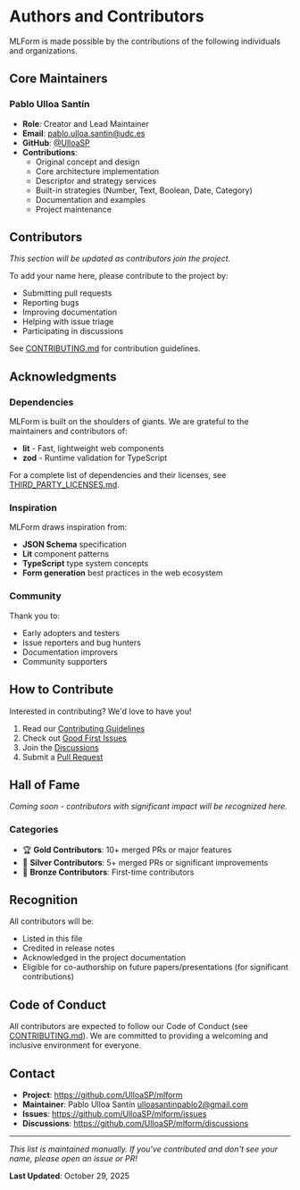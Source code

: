 # Authors and Contributors

MLForm is made possible by the contributions of the following individuals and organizations.

## Core Maintainers

### Pablo Ulloa Santín

- **Role**: Creator and Lead Maintainer
- **Email**: <pablo.ulloa.santin@udc.es>
- **GitHub**: [@UlloaSP](https://github.com/UlloaSP)
- **Contributions**:
  - Original concept and design
  - Core architecture implementation
  - Descriptor and strategy services
  - Built-in strategies (Number, Text, Boolean, Date, Category)
  - Documentation and examples
  - Project maintenance

## Contributors

*This section will be updated as contributors join the project.*

To add your name here, please contribute to the project by:

- Submitting pull requests
- Reporting bugs
- Improving documentation
- Helping with issue triage
- Participating in discussions

See [CONTRIBUTING.md](CONTRIBUTING.md) for contribution guidelines.

## Acknowledgments

### Dependencies

MLForm is built on the shoulders of giants. We are grateful to the maintainers and contributors of:

- **lit** - Fast, lightweight web components
- **zod** - Runtime validation for TypeScript

For a complete list of dependencies and their licenses, see [THIRD_PARTY_LICENSES.md](THIRD_PARTY_LICENSES.md).

### Inspiration

MLForm draws inspiration from:

- **JSON Schema** specification
- **Lit** component patterns
- **TypeScript** type system concepts
- **Form generation** best practices in the web ecosystem

### Community

Thank you to:

- Early adopters and testers
- Issue reporters and bug hunters
- Documentation improvers
- Community supporters

## How to Contribute

Interested in contributing? We'd love to have you!

1. Read our [Contributing Guidelines](CONTRIBUTING.md)
2. Check out [Good First Issues](https://github.com/UlloaSP/mlform/labels/good%20first%20issue)
3. Join the [Discussions](https://github.com/UlloaSP/mlform/discussions)
4. Submit a [Pull Request](https://github.com/UlloaSP/mlform/pulls)

## Hall of Fame

*Coming soon - contributors with significant impact will be recognized here.*

### Categories

- 🏆 **Gold Contributors**: 10+ merged PRs or major features
- 🥈 **Silver Contributors**: 5+ merged PRs or significant improvements
- 🥉 **Bronze Contributors**: First-time contributors

## Recognition

All contributors will be:

- Listed in this file
- Credited in release notes
- Acknowledged in the project documentation
- Eligible for co-authorship on future papers/presentations (for significant contributions)

## Code of Conduct

All contributors are expected to follow our Code of Conduct (see [CONTRIBUTING.md](CONTRIBUTING.md)). We are committed to providing a welcoming and inclusive environment for everyone.

## Contact

- **Project**: <https://github.com/UlloaSP/mlform>
- **Maintainer**: Pablo Ulloa Santín <ulloasantinpablo2@gmail.com>
- **Issues**: <https://github.com/UlloaSP/mlform/issues>
- **Discussions**: <https://github.com/UlloaSP/mlform/discussions>

---

*This list is maintained manually. If you've contributed and don't see your name, please open an issue or PR!*

**Last Updated**: October 29, 2025
